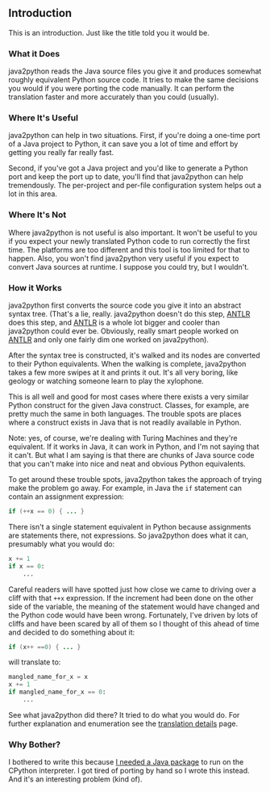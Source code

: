 ## Introduction

This is an introduction.  Just like the title told you it would be.

### What it Does

java2python reads the Java source files you give it and produces somewhat
roughly equivalent Python source code.  It tries to make the same decisions you
would if you were porting the code manually.  It can perform the translation
faster and more accurately than you could (usually).

### Where It's Useful

java2python can help in two situations.  First, if you're doing a one-time port
of a Java project to Python, it can save you a lot of time and effort by
getting you really far really fast.

Second, if you've got a Java project and you'd like to generate a Python port
and keep the port up to date, you'll find that java2python can help
tremendously.  The per-project and per-file configuration system helps out a
lot in this area.

### Where It's Not

Where java2python is not useful is also important.  It won't be useful to you
if you expect your newly translated Python code to run correctly the first
time.  The platforms are too different and this tool is too limited for that to
happen.  Also, you won't find java2python very useful if you expect to convert
Java sources at runtime.  I suppose you could try, but I wouldn't.

### How it Works

java2python first converts the source code you give it into an abstract syntax
tree.  (That's a lie, really.  java2python doesn't do this step, [ANTLR][] does
this step, and [ANTLR][] is a whole lot bigger and cooler than java2python
could ever be.  Obviously, really smart people worked on [ANTLR][] and only one
fairly dim one worked on java2python).

After the syntax tree is constructed, it's walked and its nodes are converted
to their Python equivalents.  When the walking is complete, java2python takes a
few more swipes at it and prints it out.  It's all very boring, like geology or
watching someone learn to play the xylophone.

This is all well and good for most cases where there exists a very similar
Python construct for the given Java construct.  Classes, for example, are
pretty much the same in both languages.  The trouble spots are places where a
construct exists in Java that is not readily available in Python.

Note: yes, of course, we're dealing with Turing Machines and they're
equivalent.  If it works in Java, it can work in Python, and I'm not saying
that it can't.  But what I am saying is that there are chunks of Java source
code that you can't make into nice and neat and obvious Python equivalents.

To get around these trouble spots, java2python takes the approach of trying
make the problem go away.  For example, in Java the `if` statement can contain
an assignment expression:

```java
if (++x == 0) { ... }
```

There isn't a single statement equivalent in Python because assignments are
statements there, not expressions.  So java2python does what it can, presumably
what you would do:

```python
x += 1
if x == 0:
    ...
```

Careful readers will have spotted just how close we came to driving over a
cliff with that `++x` expression.  If the increment had been done on the other
side of the variable, the meaning of the statement would have changed and the
Python code would have been wrong.  Fortunately, I've driven by lots of cliffs
and have been scared by all of them so I thought of this ahead of time and
decided to do something about it:

```java
if (x++ ==0) { ... }
```

will translate to:

```python
mangled_name_for_x = x
x += 1
if mangled_name_for_x == 0:
    ...
```

See what java2python did there?  It tried to do what you would do.  For further
explanation and enumeration see the [translation details][] page.


### Why Bother?

I bothered to write this because [I needed a Java package][1] to run on the CPython
interpreter.  I got tired of porting by hand so I wrote this instead.  And
it's an interesting problem (kind of).


[ANTLR]: http://www.antlr.org
[translation details]: https://github.com/natural/java2python/tree/master/doc/translation.md
[1]:  http://roundrockriver.wordpress.com/2007/02/15/automated-translation-of-java-to-python/
